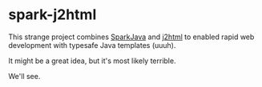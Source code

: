 # spark-j2html

This strange project combines [SparkJava](http://sparkjava.com/) and [j2html](https://github.com/tipsy/j2html) to enabled rapid web development with typesafe Java templates (uuuh).

It might be a great idea, but it's most likely terrible.

We'll see.

